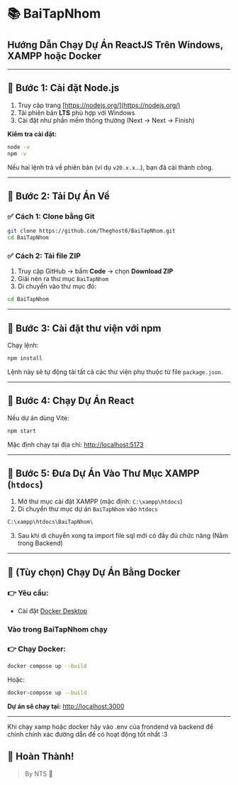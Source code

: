 
# 📚 BaiTapNhom

## Hướng Dẫn Chạy Dự Án ReactJS Trên Windows, XAMPP hoặc Docker

---

## 📌 Bước 1: Cài đặt Node.js

1. Truy cập trang [https://nodejs.org/](https://nodejs.org/)
2. Tải phiên bản **LTS** phù hợp với Windows
3. Cài đặt như phần mềm thông thường (Next → Next → Finish)

**Kiểm tra cài đặt:**
```bash
node -v
npm -v
```
Nếu hai lệnh trả về phiên bản (ví dụ `v20.x.x`…), bạn đã cài thành công.

---

## 📌 Bước 2: Tải Dự Án Về

### ✅ Cách 1: Clone bằng Git
```bash
git clone https://github.com/Theghost6/BaiTapNhom.git
cd BaiTapNhom
```

### ✅ Cách 2: Tải file ZIP
1. Truy cập GitHub → bấm **Code** → chọn **Download ZIP**
2. Giải nén ra thư mục `BaiTapNhom`
3. Di chuyển vào thư mục đó:
```bash
cd BaiTapNhom
```

---

## 📌 Bước 3: Cài đặt thư viện với npm

Chạy lệnh:
```bash
npm install
```
Lệnh này sẽ tự động tải tất cả các thư viện phụ thuộc từ file `package.json`.

---

## 📌 Bước 4: Chạy Dự Án React

Nếu dự án dùng Vite:
```bash
npm start
```

Mặc định chạy tại địa chỉ: [http://localhost:5173](http://localhost:5173)

---

## 📌 Bước 5: Đưa Dự Án Vào Thư Mục XAMPP (`htdocs`)

1. Mở thư mục cài đặt XAMPP (mặc định: `C:\xampp\htdocs`)
2. Di chuyển thư mục dự án `BaiTapNhom` vào `htdocs`
```bash
C:\xampp\htdocs\BaiTapNhom\
```
3. Sau khi di chuyển xong ta import file sql mới có đầy đủ chức năng (Nằm trong Backend)
---

## 📌 (Tùy chọn) Chạy Dự Án Bằng Docker

### 👉 Yêu cầu:
- Cài đặt [Docker Desktop](https://www.docker.com/products/docker-desktop/)
  
### Vào trong BaiTapNhom chạy

### 👉 Chạy Docker:
```bash
docker compose up --build
```
Hoặc:
```bash
docker-compose up --build
```
**Dự án sẽ chạy tại:** [http://localhost:3000](http://localhost:3000)

---
Khi chạy xamp hoặc docker hãy vào .env của frondend và backend để chỉnh chính xác đường dẫn để có hoạt động tốt nhất :3
## 🎉 Hoàn Thành!

> By NTS 🎨
